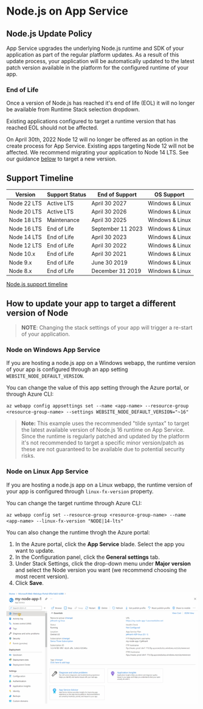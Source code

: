 # Node.js on App Service

## Node.js Update Policy

App Service upgrades the underlying Node.js runtime and SDK of your application as part of the regular platform updates. As a result of this update process, your application will be automatically updated to the latest patch version available in the platform for the configured runtime of your app.

### End of Life

Once a version of Node.js has reached it's end of life (EOL) it will no longer be available from Runtime Stack selection dropdown.

Existing applications configured to target a runtime version that has reached EOL should not be affected.

On April 30th, 2022 Node 12 will no longer be offered as an option in the create process for App Service. Existing apps targeting Node 12 will not be affected.  We recommend migrating your application to Node 14 LTS.  See our guidance [below](#how-to-update-your-app-to-target-a-different-version-of-node) to target a new version.

## Support Timeline

|    Version    | Support Status |   End of Support  |   OS Support    |
|---------------| -------------- | ----------------- |---------------- |
|  Node 22 LTS  | Active LTS     | April 30 2027     | Windows & Linux |
|  Node 20 LTS  | Active LTS     | April 30 2026     | Windows & Linux |
|  Node 18 LTS  | Maintenance    | April 30 2025     | Windows & Linux |
|  Node 16 LTS  | End of Life    | September 11 2023 | Windows & Linux |
|  Node 14 LTS  | End of Life    | April 30 2023     | Windows & Linux |
|  Node 12 LTS  | End of Life    | April 30 2022     | Windows & Linux |
|  Node 10.x    | End of Life    | April 30 2021     | Windows & Linux |
|  Node 9.x     | End of Life    | June 30 2019      | Windows & Linux |
|  Node 8.x     | End of Life    | December 31 2019  | Windows & Linux |

[Node.js support timeline](https://nodejs.org/en/about/releases/)

## How to update your app to target a different version of Node

>**NOTE**:
>Changing the stack settings of your app will trigger a re-start of your application.

### Node on Windows App Service

If you are hosting a node.js app on a Windows webapp, the runtime version of your app is configured through an app setting `WEBSITE_NODE_DEFAULT_VERSION`.

You can change the value of this app setting through the Azure portal, or through Azure CLI:

```azurecli-interactive
az webapp config appsettings set --name <app-name> --resource-group <resource-group-name> --settings WEBSITE_NODE_DEFAULT_VERSION="~16"
```

> **Note:** This example uses the recommended "tilde syntax" to target the latest available version of Node.js 16 runtime on App Service.
> Since the runtime is regularly patched and updated by the platform it's not recommended to target a specific minor version/patch as these are not guaranteed to be available due to potential security risks.

### Node on Linux App Service

If you are hosting a node.js app on a Linux webapp, the runtime version of your app is configured through `linux-fx-version` property.

You can change the target runtime through Azure CLI:

```azurecli-interactive
az webapp config set --resource-group <resource-group-name> --name <app-name> --linux-fx-version "NODE|14-lts"
```

You can also change the runtime throgh the Azure portal: 

1. In the Azure portal, click the **App Service** blade. Select the app you want to update. 
2. In the Configuration panel, click the **General settings** tab.
3. Under Stack Settings, click the drop-down menu under **Major version** and select the Node version you want (we recommend choosing the most recent version).
4. Click **Save**.

![Node Version](./media/node.gif)
